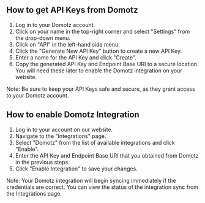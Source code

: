 ## How to get API Keys from Domotz

1. Log in to your Domotz account.
2. Click on your name in the top-right corner and select "Settings" from the drop-down menu.
3. Click on "API" in the left-hand side menu.
4. Click the "Generate New API Key" button to create a new API Key.
5. Enter a name for the API Key and click "Create".
6. Copy the generated API Key and Endpoint Base URI to a secure location. You will need these later to enable the Domotz integration on your website.

Note: Be sure to keep your API Keys safe and secure, as they grant access to your Domotz account.

## How to enable Domotz Integration

1. Log in to your account on our website.
2. Navigate to the "Integrations" page.
3. Select "Domotz" from the list of available integrations and click "Enable".
4. Enter the API Key and Endpoint Base URI that you obtained from Domotz in the previous steps.
5. Click "Enable Integration" to save your changes.

Note: Your Domotz integration will begin syncing immediately if the credentials are correct. You can view the status of the integration sync from the Integrations page.

